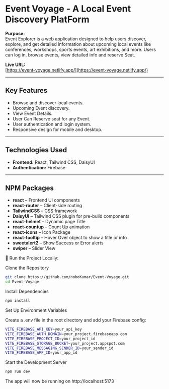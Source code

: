 # Event Voyage - A Local Event Discovery PlatForm

**Purpose:**  
Event Explorer is a web application designed to help users discover, explore, and get detailed information about upcoming local events like conferences, workshops, sports events, art exhibitions, and more. Users can log in, browse events, view detailed info and reserve Seat.

**Live URL:**  
[https://event-voyage.netlify.app/](https://event-voyage.netlify.app/)

---

## Key Features

- Browse and discover local events.
- Upcoming Event discovery.
- View Event Details.
- User Can Reserve seat for any Event.
- User authentication and login system.
- Responsive design for mobile and desktop.

---

## Technologies Used

- **Frontend:** React, Tailwind CSS, DaisyUI
- **Authentication:** Firebase

---

## NPM Packages

- **react** – Frontend UI components
- **react-router** – Client-side routing
- **TailwindCSS** – CSS framework
- **DaisyUI** – Tailwind CSS plugin for pre-build components
- **react-helmet** – Dynamic page Title
- **react-countup** – Count Up animation
- **react-icons** – Icon Package
- **react-tooltip** – Hover Over object to show a title or info
- **sweetalert2** – Show Success or Error alerts
- **swiper** – Slider View

🚀 Run the Project Locally:

Clone the Repository
```bash
git clone https://github.com/noboKumar/Event-Voyage.git
cd Event-Voyage
```

Install Dependencies
```bash
npm install
```

Set Up Environment Variables

Create a .env file in the root directory and add your Firebase config:
```bash
VITE_FIREBASE_API_KEY=your_api_key
VITE_FIREBASE_AUTH_DOMAIN=your_project.firebaseapp.com
VITE_FIREBASE_PROJECT_ID=your_project_id
VITE_FIREBASE_STORAGE_BUCKET=your_project.appspot.com
VITE_FIREBASE_MESSAGING_SENDER_ID=your_sender_id
VITE_FIREBASE_APP_ID=your_app_id
```
Start the Development Server
```bash
npm run dev
```
The app will now be running on http://localhost:5173

